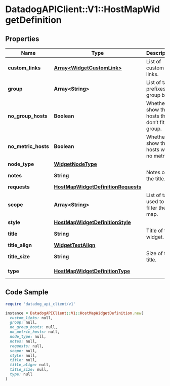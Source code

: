 # DatadogAPIClient::V1::HostMapWidgetDefinition

## Properties

| Name | Type | Description | Notes |
| ---- | ---- | ----------- | ----- |
| **custom_links** | [**Array&lt;WidgetCustomLink&gt;**](WidgetCustomLink.md) | List of custom links. | [optional] |
| **group** | **Array&lt;String&gt;** | List of tag prefixes to group by. | [optional] |
| **no_group_hosts** | **Boolean** | Whether to show the hosts that don’t fit in a group. | [optional] |
| **no_metric_hosts** | **Boolean** | Whether to show the hosts with no metrics. | [optional] |
| **node_type** | [**WidgetNodeType**](WidgetNodeType.md) |  | [optional] |
| **notes** | **String** | Notes on the title. | [optional] |
| **requests** | [**HostMapWidgetDefinitionRequests**](HostMapWidgetDefinitionRequests.md) |  |  |
| **scope** | **Array&lt;String&gt;** | List of tags used to filter the map. | [optional] |
| **style** | [**HostMapWidgetDefinitionStyle**](HostMapWidgetDefinitionStyle.md) |  | [optional] |
| **title** | **String** | Title of the widget. | [optional] |
| **title_align** | [**WidgetTextAlign**](WidgetTextAlign.md) |  | [optional] |
| **title_size** | **String** | Size of the title. | [optional] |
| **type** | [**HostMapWidgetDefinitionType**](HostMapWidgetDefinitionType.md) |  | [default to &#39;hostmap&#39;] |

## Code Sample

```ruby
require 'datadog_api_client/v1'

instance = DatadogAPIClient::V1::HostMapWidgetDefinition.new(
  custom_links: null,
  group: null,
  no_group_hosts: null,
  no_metric_hosts: null,
  node_type: null,
  notes: null,
  requests: null,
  scope: null,
  style: null,
  title: null,
  title_align: null,
  title_size: null,
  type: null
)
```

